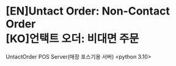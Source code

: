 # [EN]Untact Order: Non-Contact Order<br/>[KO]언택트 오더: 비대면 주문
UntactOrder POS Server(매장 포스기용 서버) <python 3.10>
